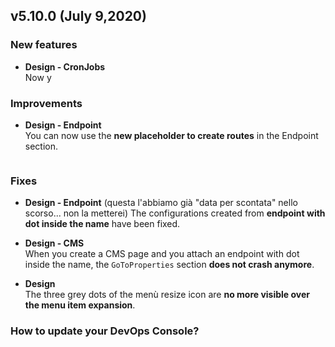 ## v5.10.0 (July 9,2020)

### New features

* **Design - CronJobs**        
    Now y

### Improvements

* **Design - Endpoint**        
    You can now use the **new placeholder to create routes** in the Endpoint section.

    ![]()
    
### Fixes

* **Design - Endpoint**    (questa l'abbiamo già "data per scontata" nello scorso... non la metterei)
    The configurations created from **endpoint with dot inside the name** have been fixed.

* **Design - CMS**        
    When you create a CMS page and you attach an endpoint with dot inside the name, the `GoToProperties` section **does not crash anymore**.

* **Design**       
    The three grey dots of the menù resize icon are **no more visible over the menu item expansion**.


### How to update your DevOps Console?

